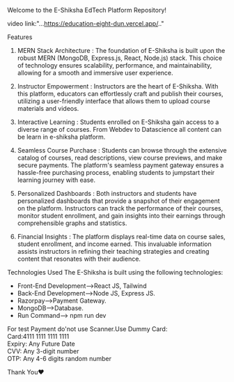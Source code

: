 Welcome to the E-Shiksha EdTech Platform Repository!

video link:"...https://education-eight-dun.vercel.app/.."

Features
1. MERN Stack Architecture : The foundation of E-Shiksha is built upon the robust MERN (MongoDB, Express.js, React, Node.js) stack. This choice of technology ensures scalability, performance, and maintainability, allowing for a smooth and immersive user experience.

2. Instructor Empowerment : Instructors are the heart of E-Shiksha. With this platform, educators can effortlessly craft and publish their courses, utilizing a user-friendly interface that allows them to upload course materials and videos. 

3. Interactive Learning : Students enrolled on E-Shiksha gain access to a diverse range of courses. From Webdev to Datascience all content can be learn in e-shiksha platform.

4. Seamless Course Purchase : Students can browse through the extensive catalog of courses, read descriptions, view course previews, and make secure payments. The platform's seamless payment gateway ensures a hassle-free purchasing process, enabling students to jumpstart their learning journey with ease.

5. Personalized Dashboards : Both instructors and students have personalized dashboards that provide a snapshot of their engagement on the platform. Instructors can track the performance of their courses, monitor student enrollment, and gain insights into their earnings through comprehensible graphs and statistics.

6. Financial Insights :  The platform displays real-time data on course sales, student enrollment, and income earned. This invaluable information assists instructors in refining their teaching strategies and creating content that resonates with their audience.

Technologies Used
The E-Shiksha is built using the following technologies:


- Front-End Development-->React JS, Tailwind
- Back-End Development-->Node JS, Express JS.
- Razorpay-->Payment Gateway. 
- MongoDB-->Database.
- Run Command--> npm run dev


For test Payment do'not use Scanner.Use Dummy Card:
</br>
Card:4111 1111 1111 1111
</br>
Expiry: Any Future Date
</br>
CVV: Any 3-digit number
</br>
OTP: Any 4-6 digits random number

Thank You❤️


